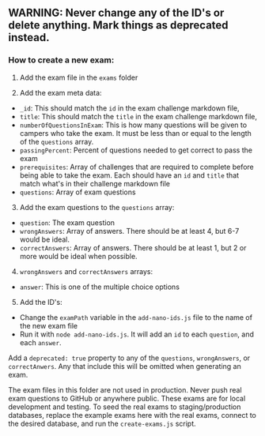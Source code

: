 ## WARNING: Never change any of the ID's or delete anything. Mark things as deprecated instead.

### How to create a new exam:

1. Add the exam file in the `exams` folder

2. Add the exam meta data:

- `_id`: This should match the `id` in the exam challenge markdown file,
- `title`: This should match the `title` in the exam challenge markdown file,
- `numberOfQuestionsInExam`: This is how many questions will be given to campers who take the exam. It must be less than or equal to the length of the `questions` array.
- `passingPercent`: Percent of questions needed to get correct to pass the exam
- `prerequisites`: Array of challenges that are required to complete before being able to take the exam. Each should have an `id` and `title` that match what's in their challenge markdown file
- `questions`: Array of exam questions

3. Add the exam questions to the `questions` array:

- `question`: The exam question
- `wrongAnswers`: Array of answers. There should be at least 4, but 6-7 would be ideal.
- `correctAnswers`: Array of answers. There should be at least 1, but 2 or more would be ideal when possible.

4. `wrongAnswers` and `correctAnswers` arrays:

- `answer`: This is one of the multiple choice options

5. Add the ID's:

- Change the `examPath` variable in the `add-nano-ids.js` file to the name of the new exam file
- Run it with `node add-nano-ids.js`. It will add an `id` to each `question`, and each `answer`.

Add a `deprecated: true` property to any of the `questions`, `wrongAnswers`, or `correctAnwers`. Any that include this will be omitted when generating an exam.

The exam files in this folder are not used in production. Never push real exam questions to GitHub or anywhere public. These exams are for local development and testing. To seed the real exams to staging/production databases, replace the example exams here with the real exams, connect to the desired database, and run the `create-exams.js` script.
